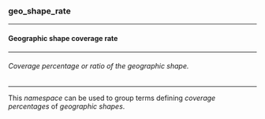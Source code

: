 ### geo_shape_rate



------
#### Geographic shape coverage rate



------
###### Coverage percentage or ratio of the geographic shape.



------
This *namespace* can be used to group terms defining *coverage percentages* of *geographic shapes*.